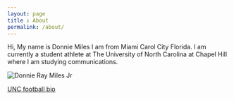 ```yaml
---
layout: page
title : About
permalink: /about/
---
```


Hi, My name is Donnie Miles I am from Miami Carol City Florida. I am currently a student athlete at The University of North Carolina at Chapel Hill where I am studying communications.

![Donnie Ray Miles Jr](http://image.cdnllnwnl.xosnetwork.com/pics33/400/DS/DSZRRAWTVFQURBJ.20130620213323.jpg)

[UNC football bio](http://www.goheels.com/ViewArticle.dbml?ATCLID=206284862)